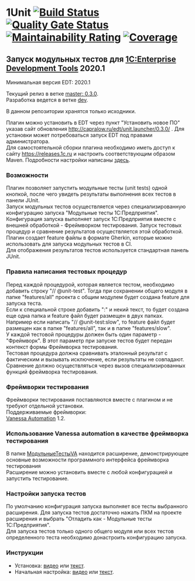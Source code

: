 ﻿# 1Unit [![Build Status](https://travis-ci.com/DoublesunRUS/ru.capralow.dt.unit.launcher.svg)](https://travis-ci.com/DoublesunRUS/ru.capralow.dt.unit.launcher) [![Quality Gate Status](https://sonarcloud.io/api/project_badges/measure?project=DoublesunRUS_ru.capralow.dt.unit.launcher&metric=alert_status)](https://sonarcloud.io/dashboard?id=DoublesunRUS_ru.capralow.dt.unit.launcher) [![Maintainability Rating](https://sonarcloud.io/api/project_badges/measure?project=DoublesunRUS_ru.capralow.dt.unit.launcher&metric=sqale_rating)](https://sonarcloud.io/dashboard?id=DoublesunRUS_ru.capralow.dt.unit.launcher) [![Coverage](https://sonarcloud.io/api/project_badges/measure?project=DoublesunRUS_ru.capralow.dt.unit.launcher&metric=coverage)](https://sonarcloud.io/dashboard?id=DoublesunRUS_ru.capralow.dt.unit.launcher)


## Запуск модульных тестов для [1C:Enterprise Development Tools](http://v8.1c.ru/overview/IDE/) 2020.1

Минимальная версия EDT: 2020.1

Текущий релиз в ветке [master: 0.3.0](https://github.com/DoublesunRUS/ru.capralow.dt.unit.launcher/tree/master).<br>
Разработка ведется в ветке [dev](https://github.com/DoublesunRUS/ru.capralow.dt.unit.launcher/tree/dev).<br>

В данном репозитории хранятся только исходники.<br>

Плагин можно установить в EDT через пункт "Установить новое ПО" указав сайт обновления http://capralow.ru/edt/unit.launcher/0.3.0/ . Для установки может потребоваться запуск EDT под правами администратора.<br>
Для самостоятельной сборки плагина необходимо иметь доступ к сайту https://releases.1c.ru и настроить соответствующим образом Maven. Подробности настройки написаны [здесь](https://github.com/1C-Company/dt-example-plugins/blob/master/simple-plugin/README.md).

### Возможности
Плагин позволяет запустить модульные тесты (unit tests) одной кнопкой, после чего увидеть результаты выполнения всех тестов в панели JUnit.<br>
Запуск модульных тестов осуществляется через специализированную конфигурацию запуска "Модульные тесты 1С:Предприятия".<br>
Конфигурация запуска выполняет запуск 1С:Предприятия вместе с внешней обработкой - Фреймворком тестирования. Запуск тестовых процедур и сравнение результатов осуществляется этой обработкой.<br>
Плагин создает feature файлы в формате Gherkin, которые можно использовать для запуска модульных тестов в CI.<br>
Для отображения результатов тестов используется стандартная панель JUnit.

### Правила написания тестовых процедур
Перед каждой процедурой, которая является тестом, необходимо добавить строку "// @unit-test". Тогда при сохранении общего модуля в папке "features/all" проекта с общим модулем будет создана feature для запуска теста.<br>
Если к специальной строке добавить ":" и некий текст, то будет создана еще одна папка и feature файл будет размещен в двух папках. Например если написать "// @unit-test:slow", то feature файл будет размещен как в папке "features/all", так и в папке "features/slow".<br>
У каждой тестовой процедуры должен быть один параметр - "Фреймворк". В этот параметр при запуске тестов будет передан контекст формы Фреймворка тестирования.<br>
Тестовая процедура должна сравнивать эталонный результат с фактическим и вызывать исключение, если результаты не совпадают. Сравнение должно осуществляться через вызов специализированных функций фреймворка тестирования.

### Фреймворки тестирования
Фреймворки тестирования поставляются вместе с плагином и не требуют отдельной установки.<br>
Поддерживаемые фреймворки:<br>
[Vanessa Automation](https://github.com/Pr-Mex/vanessa-automation) 1.2.

### Использование Vanessa automation в качестве фреймворка тестирования
В папке [МодульныеТестыVA](https://github.com/DoublesunRUS/ru.capralow.dt.unit.launcher/tree/master/МодульныеТестыVA) находится расширение, демонстрирующее основные возможности программного интерфейса фреймворка тестирования<br>
Расширение можно установить вместе с любой конфигурацией и запустить тестирование.

### Настройки запуска тестов
По умолчанию конфигурация запуска выполняет все тесты выбранного расширения. Для запуска тестов достаточно нажать ПКМ на проекте расширения и выбрать "Отладить как - Модульные тесты 1С:Предприятия".<br>
Для запуска тестов только одного общего модуля или всех тестов определенного теста необходимо донастроить конфигурацию запуска.

### Инструкции
* Установка: [видео](https://youtu.be/2rro6MFjh2s) или [текст](http://capralow.ru/edt/unit.launcher/instructions/install/result.html).<br>
* Начальная настройка: [видео](https://youtu.be/hIgdgZDlTUQ) или [текст](http://capralow.ru/edt/unit.launcher/instructions/setup/result.html).
